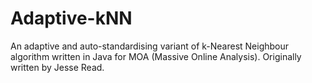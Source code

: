 # Adaptive-kNN

An adaptive and auto-standardising variant of k-Nearest Neighbour algorithm written in Java for MOA (Massive Online Analysis).
Originally written by Jesse Read.
